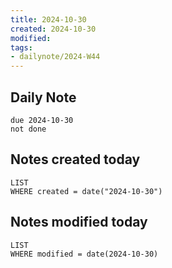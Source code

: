 ```yaml
---
title: 2024-10-30
created: 2024-10-30
modified: 
tags: 
- dailynote/2024-W44
---
```

## Daily Note

```tasks
due 2024-10-30
not done
```
## Notes created today
```dataview
LIST
WHERE created = date("2024-10-30")
```
## Notes modified today
```dataview
LIST
WHERE modified = date(2024-10-30)
```

